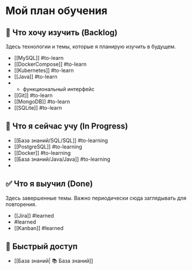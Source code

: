 # Мой план обучения

## 📝 Что хочу изучить (Backlog)
Здесь технологии и темы, которые я планирую изучить в будущем.
- [[MySQL]] #to-learn
- [[DockerCompose]] #to-learn
- [[Kubernetes]] #to-learn
- [[Java]] #to-learn
- - функциональный интерфейс 
- [[Git]] #to-learn 
- [[MongoDB]] #to-learn 
- [[SQLite]] #to-learn 

## 🚀 Что я сейчас учу (In Progress)
- [[База знаний/SQL/SQL]] #to-learning
- [[PostgreSQL]] #to-learning 
- [[Docker]] #to-learning 
- [[База знаний/Java/Java]] #to-learning 
- 

## ✅ Что я выучил (Done)
Здесь завершенные темы. Важно периодически сюда заглядывать для повторения.
- [[Jira]] #learned 
- #learned
- [[Kanban]] #learned

## 🔗 Быстрый доступ
- [[База знаний| 📚 База знаний]]